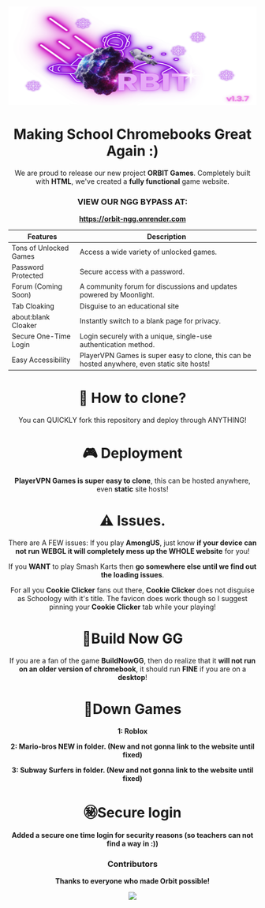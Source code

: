 <div align="center">  
  <img src="Assets/Banner.jpg" alt="Orbit Proxy Banner" style="width:100%; max-height:200px;">  
</div>  


<div align="center">  
  <h1>Making School Chromebooks Great Again :)</h1>  
  <p>We are proud to release our new project <strong>ORBIT Games</strong>. Completely built with <strong>HTML</strong>, we've created a <strong>fully functional</strong> game website.</p>



### VIEW OUR NGG BYPASS AT:
**https://orbit-ngg.onrender.com**

| Features               | Description                                                |
|-------------------------|------------------------------------------------------------|
| Tons of Unlocked Games | Access a wide variety of unlocked games.                  |
| Password Protected      | Secure access with a password.                             |
| Forum (Coming Soon)     | A community forum for discussions and updates powered by Moonlight. |
| Tab Cloaking            | Disguise to an educational site                            |
| about:blank Cloaker     | Instantly switch to a blank page for privacy.              |
| Secure One-Time Login   | Login securely with a unique, single-use authentication method. |
| Easy Accessibility      | PlayerVPN Games is super easy to clone, this can be hosted anywhere, even static site hosts! |


# 🚀 How to clone?
You can QUICKLY fork this repository and deploy through ANYTHING!

# 🎮 Deployment
**PlayerVPN Games is super easy to clone**, this can be hosted anywhere, even **static** site hosts!

# ⚠️ Issues.
There are A FEW issues:
If you play **AmongUS**, just know **if your device can not run WEBGL it will completely mess up the WHOLE website** for you!


If you **WANT** to play Smash Karts then **go somewhere else until we find out the loading issues**.


For all you **Cookie Clicker** fans out there, **Cookie Clicker** does not disguise as Schoology with it's title. The favicon does work though so I suggest pinning your **Cookie Clicker** tab while your playing!

# 🧱Build Now GG
If you are a fan of the game **BuildNowGG**, then do realize that it **will not run on an older version of chromebook**, it should run **FINE** if you are on a **desktop**!

# 🔻Down Games
**1: Roblox**

**2: Mario-bros NEW in folder. (New and not gonna link to the website until fixed)**

**3: Subway Surfers in folder. (New and not gonna link to the website until fixed)**

# ㊙️Secure login
**Added a secure one time login for security reasons (so teachers can not find a way in :))**




### Contributors  
**Thanks to everyone who made Orbit possible!**

<div align="center">
  <a href="https://github.com/PlayerVPN/playervpn-game/graphs/contributors">
    <img src="https://contrib.rocks/image?repo=PlayerVPN/playervpn-game"/>
  </a>
</div>

